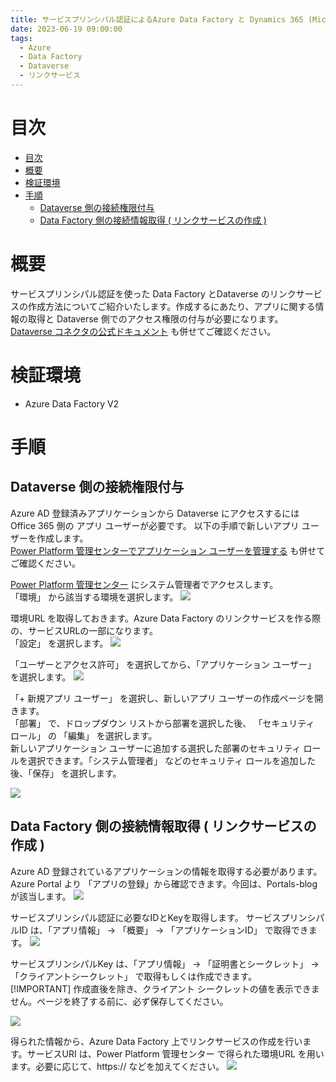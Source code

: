 ```yaml
---
title: サービスプリンシパル認証によるAzure Data Factory と Dynamics 365 (Microsoft Dataverse) の接続方法
date: 2023-06-19 09:00:00
tags:
  - Azure
  - Data Factory
  - Dataverse 
  - リンクサービス
---
```


# 目次
- [目次](#目次)
- [概要](#概要)
- [検証環境](#検証環境)
- [手順](#手順)
  - [Dataverse 側の接続権限付与](#dataverse-側の接続権限付与)
  - [Data Factory 側の接続情報取得 ( リンクサービスの作成 )](#data-factory-側の接続情報取得--リンクサービスの作成-)



# 概要
サービスプリンシパル認証を使った Data Factory とDataverse  のリンクサービスの作成方法についてご紹介いたします。作成するにあたり、アプリに関する情報の取得と Dataverse 側でのアクセス権限の付与が必要になります。  
[Dataverse コネクタの公式ドキュメント](https://learn.microsoft.com/ja-jp/azure/data-factory/connector-dynamics-crm-office-365?tabs=data-factory) も併せてご確認ください。  

# 検証環境
- Azure Data Factory V2

# 手順

## Dataverse 側の接続権限付与

Azure AD 登録済みアプリケーションから Dataverse にアクセスするには Office 365 側の アプリ ユーザーが必要です。
以下の手順で新しいアプリ ユーザーを作成します。   
[Power Platform 管理センターでアプリケーション ユーザーを管理する](https://learn.microsoft.com/ja-jp/power-platform/admin/manage-application-users#create-an-application-user) も併せてご確認ください。 

[Power Platform 管理センター](https://admin.powerplatform.microsoft.com/home) にシステム管理者でアクセスします。  
「環境」 から該当する環境を選択します。
![](./how-to-create-dataverse-linkedservice-by-service-principal/power-platform-1.png)

環境URL を取得しておきます。Azure Data Factory のリンクサービスを作る際の、サービスURLの一部になります。  
「設定」 を選択します。
![](./how-to-create-dataverse-linkedservice-by-service-principal/power-platform-2.png)

 「ユーザーとアクセス許可」 を選択してから、「アプリケーション ユーザー」 を選択します。
![](./how-to-create-dataverse-linkedservice-by-service-principal/power-platform-3.png)


 「+ 新規アプリ ユーザー」 を選択し、新しいアプリ ユーザーの作成ページを開きます。  
 「部署」 で、ドロップダウン リストから部署を選択した後、 「セキュリティ ロール」 の 「編集」 を選択します。  
 新しいアプリケーション ユーザーに追加する選択した部署のセキュリティ ロールを選択できます。「システム管理者」 などのセキュリティ ロールを追加した後、「保存」 を選択します。

![](./how-to-create-dataverse-linkedservice-by-service-principal/power-platform-4.png)



## Data Factory 側の接続情報取得 ( リンクサービスの作成 )
Azure AD 登録されているアプリケーションの情報を取得する必要があります。  
Azure Portal より 「アプリの登録」から確認できます。今回は、Portals-blog が該当します。
![](./how-to-create-dataverse-linkedservice-by-service-principal/linked-service-1.png)

サービスプリンシパル認証に必要なIDとKeyを取得します。
サービスプリンシパルID は、「アプリ情報」 -> 「概要」 -> 「アプリケーションID」 で取得できます。
![](./how-to-create-dataverse-linkedservice-by-service-principal/linked-service-service-principal-id.png)

サービスプリンシパルKey は、「アプリ情報」 -> 「証明書とシークレット」 -> 「クライアントシークレット」 で取得もしくは作成できます。  
[!IMPORTANT]
作成直後を除き、クライアント シークレットの値を表示できません。ページを終了する前に、必ず保存してください。  

![](./how-to-create-dataverse-linkedservice-by-service-principal/linked-service-service-principal-key.png)


得られた情報から、Azure Data Factory 上でリンクサービスの作成を行います。サービスURI は、Power Platform 管理センター で得られた環境URL を用います。必要に応じて、https://  などを加えてください。
![](./how-to-create-dataverse-linkedservice-by-service-principal/linked-service-service.png)


